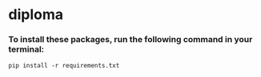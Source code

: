 # diploma

### To install these packages, run the following command in your terminal:
```terminal
pip install -r requirements.txt
```